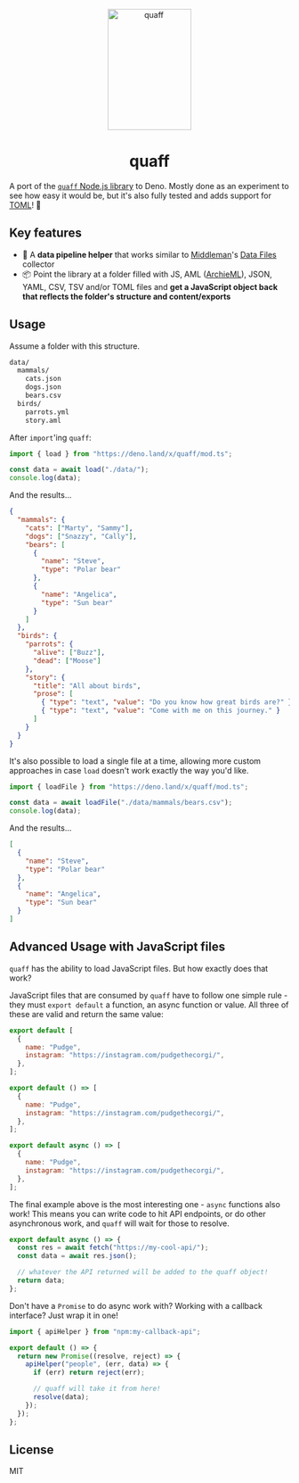 <p align="center">
  <img src="https://i.imgur.com/yC80ftQ.png" width="150" height="217" alt="quaff">
</p>
<h1 align="center">
  quaff
</h1>

A port of the [`quaff` Node.js library](https://github.com/rdmurphy/quaff) to
Deno. Mostly done as an experiment to see how easy it would be, but it's also
fully tested and adds support for [TOML](https://toml.io/en/)! 🎉

## Key features

- 🚚 A **data pipeline helper** that works similar to
  [Middleman](https://middlemanapp.com/)'s
  [Data Files](https://middlemanapp.com/advanced/data_files/) collector
- 📦 Point the library at a folder filled with JS, AML
  ([ArchieML](http://archieml.org)), JSON, YAML, CSV, TSV and/or TOML files and
  **get a JavaScript object back that reflects the folder's structure and
  content/exports**

## Usage

Assume a folder with this structure.

```txt
data/
  mammals/
    cats.json
    dogs.json
    bears.csv
  birds/
    parrots.yml
    story.aml
```

After `import`'ing `quaff`:

```ts
import { load } from "https://deno.land/x/quaff/mod.ts";

const data = await load("./data/");
console.log(data);
```

And the results...

```json
{
  "mammals": {
    "cats": ["Marty", "Sammy"],
    "dogs": ["Snazzy", "Cally"],
    "bears": [
      {
        "name": "Steve",
        "type": "Polar bear"
      },
      {
        "name": "Angelica",
        "type": "Sun bear"
      }
    ]
  },
  "birds": {
    "parrots": {
      "alive": ["Buzz"],
      "dead": ["Moose"]
    },
    "story": {
      "title": "All about birds",
      "prose": [
        { "type": "text", "value": "Do you know how great birds are?" },
        { "type": "text", "value": "Come with me on this journey." }
      ]
    }
  }
}
```

It's also possible to load a single file at a time, allowing more custom
approaches in case `load` doesn't work exactly the way you'd like.

```ts
import { loadFile } from "https://deno.land/x/quaff/mod.ts";

const data = await loadFile("./data/mammals/bears.csv");
console.log(data);
```

And the results...

```json
[
  {
    "name": "Steve",
    "type": "Polar bear"
  },
  {
    "name": "Angelica",
    "type": "Sun bear"
  }
]
```

## Advanced Usage with JavaScript files

`quaff` has the ability to load JavaScript files. But how exactly does that
work?

JavaScript files that are consumed by `quaff` have to follow one simple rule -
they must `export default` a function, an async function or value. All three of
these are valid and return the same value:

```js
export default [
  {
    name: "Pudge",
    instagram: "https://instagram.com/pudgethecorgi/",
  },
];
```

```js
export default () => [
  {
    name: "Pudge",
    instagram: "https://instagram.com/pudgethecorgi/",
  },
];
```

```js
export default async () => [
  {
    name: "Pudge",
    instagram: "https://instagram.com/pudgethecorgi/",
  },
];
```

The final example above is the most interesting one - `async` functions also
work! This means you can write code to hit API endpoints, or do other
asynchronous work, and `quaff` will wait for those to resolve.

```js
export default async () => {
  const res = await fetch("https://my-cool-api/");
  const data = await res.json();

  // whatever the API returned will be added to the quaff object!
  return data;
};
```

Don't have a `Promise` to do async work with? Working with a callback interface?
Just wrap it in one!

```js
import { apiHelper } from "npm:my-callback-api";

export default () => {
  return new Promise((resolve, reject) => {
    apiHelper("people", (err, data) => {
      if (err) return reject(err);

      // quaff will take it from here!
      resolve(data);
    });
  });
};
```

## License

MIT
